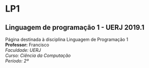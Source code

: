# LP1
## Linguagem de programação 1 - UERJ 2019.1
<p> Página destinada à disciplina Linguagem de Programação 1 </br>
   <strong>Professor:</strong> Francisco </br>
   <em>Faculdade:<em/> UERJ </br>
   <em>Curso: Ciência da Computação<em/> </br>
    Período: 2º </br>
</p>

